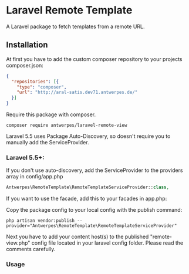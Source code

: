 # Laravel Remote Template


A Laravel package to fetch templates from a remote URL.


## Installation 

At first you have to add the custom composer repository to your projects composer.json:

```json
{
  "repositories": [{
    "type": "composer",
    "url": "http://aral-satis.dev71.antwerpes.de/"
  }]
}
```

Require this package with composer.

```shell
composer require antwerpes/laravel-remote-view
```

Laravel 5.5 uses Package Auto-Discovery, so doesn't require you to manually add the ServiceProvider. 

### Laravel 5.5+:

If you don't use auto-discovery, add the ServiceProvider to the providers array in config/app.php

```php
Antwerpes\RemoteTemplate\RemoteTemplateServiceProvider::class,
```

If you want to use the facade, add this to your facades in app.php:

Copy the package config to your local config with the publish command:

```shell
php artisan vendor:publish --provider="Antwerpes\RemoteTemplate\RemoteTemplateServiceProvider"
```

Next you have to add your content host(s) to the published "remote-view.php" config file located in your laravel config folder. Please read the comments carefully.

### Usage
